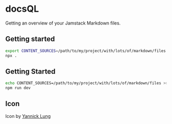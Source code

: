 # docsQL

Getting an overview of your Jamstack Markdown files.


## Getting started

```sh
export CONTENT_SOURCES=/path/to/my/project/with/lots/of/markdown/files
npx .
```

## Getting Started

```sh
echo CONTENT_SOURCES=/path/to/my/project/with/lots/of/markdown/files >> .env
npm run dev
```

## Icon

Icon by [Yannick Lung](https://www.iconfinder.com/icons/315196/documents_icon)
